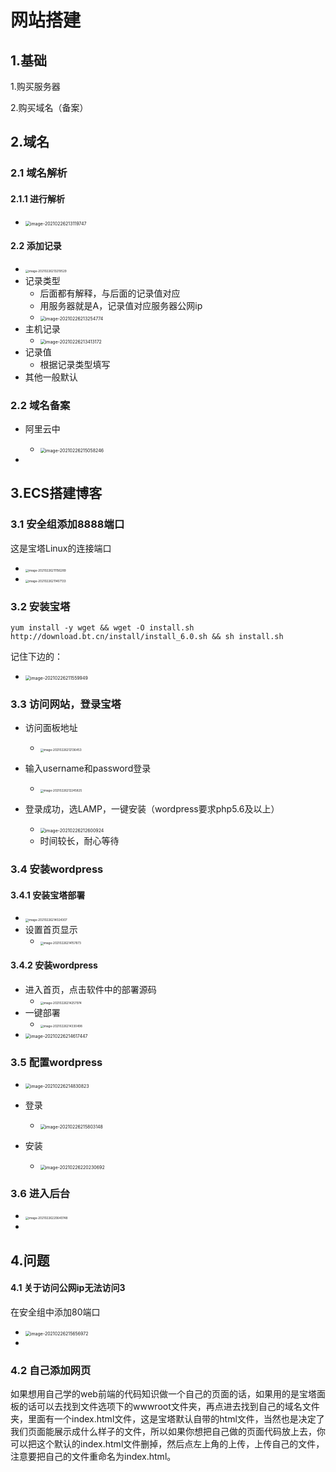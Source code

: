 # 网站搭建

## 1.基础

1.购买服务器

2.购买域名（备案）

## 2.域名

### 2.1 域名解析

#### 2.1.1 进行解析

+ <img src="C:%5CUsers%5CLenovo%5CAppData%5CRoaming%5CTypora%5Ctypora-user-images%5Cimage-20210226213119747.png" alt="image-20210226213119747" style="zoom:50%;" />

#### 2.2 添加记录

+ <img src="C:%5CUsers%5CLenovo%5CAppData%5CRoaming%5CTypora%5Ctypora-user-images%5Cimage-20210226213219529.png" alt="image-20210226213219529" style="zoom:33%;" />
+ 记录类型
  + 后面都有解释，与后面的记录值对应
  + 用服务器就是A，记录值对应服务器公网ip
  + <img src="C:%5CUsers%5CLenovo%5CAppData%5CRoaming%5CTypora%5Ctypora-user-images%5Cimage-20210226213254774.png" alt="image-20210226213254774" style="zoom:50%;" />
+ 主机记录
  + <img src="C:%5CUsers%5CLenovo%5CAppData%5CRoaming%5CTypora%5Ctypora-user-images%5Cimage-20210226213413172.png" alt="image-20210226213413172" style="zoom:50%;" />
+ 记录值
  + 根据记录类型填写
+ 其他一般默认

### 2.2 域名备案

+ 阿里云中
  + <img src="C:%5CUsers%5CLenovo%5CAppData%5CRoaming%5CTypora%5Ctypora-user-images%5Cimage-20210226215058246.png" alt="image-20210226215058246" style="zoom:50%;" />

+ 

## 3.ECS搭建博客

### 3.1 安全组添加8888端口

这是宝塔Linux的连接端口

+ <img src="C:%5CUsers%5CLenovo%5CAppData%5CRoaming%5CTypora%5Ctypora-user-images%5Cimage-20210226211156289.png" alt="image-20210226211156289" style="zoom: 33%;" />
+ <img src="C:%5CUsers%5CLenovo%5CAppData%5CRoaming%5CTypora%5Ctypora-user-images%5Cimage-20210226211407133.png" alt="image-20210226211407133" style="zoom:33%;" />

### 3.2 安装宝塔

`yum install -y wget && wget -O install.sh http://download.bt.cn/install/install_6.0.sh && sh install.sh`

记住下边的：

+ <img src="C:%5CUsers%5CLenovo%5CAppData%5CRoaming%5CTypora%5Ctypora-user-images%5Cimage-20210226211559949.png" alt="image-20210226211559949" style="zoom: 50%;" />

### 3.3 访问网站，登录宝塔

+ 访问面板地址
  + <img src="C:%5CUsers%5CLenovo%5CAppData%5CRoaming%5CTypora%5Ctypora-user-images%5Cimage-20210226212136453.png" alt="image-20210226212136453" style="zoom: 33%;" />

+ 输入username和password登录
  + <img src="C:%5CUsers%5CLenovo%5CAppData%5CRoaming%5CTypora%5Ctypora-user-images%5Cimage-20210226212245825.png" alt="image-20210226212245825" style="zoom:33%;" />
+ 登录成功，选LAMP，一键安装（wordpress要求php5.6及以上）
  + <img src="C:%5CUsers%5CLenovo%5CAppData%5CRoaming%5CTypora%5Ctypora-user-images%5Cimage-20210226212600924.png" alt="image-20210226212600924" style="zoom:50%;" />
  + 时间较长，耐心等待

### 3.4 安装wordpress

#### 3.4.1 安装宝塔部署

+ <img src="C:%5CUsers%5CLenovo%5CAppData%5CRoaming%5CTypora%5Ctypora-user-images%5Cimage-20210226214024307.png" alt="image-20210226214024307" style="zoom:33%;" />
+ 设置首页显示
  + <img src="C:%5CUsers%5CLenovo%5CAppData%5CRoaming%5CTypora%5Ctypora-user-images%5Cimage-20210226214157873.png" alt="image-20210226214157873" style="zoom:33%;" />

#### 3.4.2 安装wordpress

+ 进入首页，点击软件中的部署源码
  + <img src="C:%5CUsers%5CLenovo%5CAppData%5CRoaming%5CTypora%5Ctypora-user-images%5Cimage-20210226214257974.png" alt="image-20210226214257974" style="zoom:33%;" />
+ 一键部署
  + <img src="C:%5CUsers%5CLenovo%5CAppData%5CRoaming%5CTypora%5Ctypora-user-images%5Cimage-20210226214330498.png" alt="image-20210226214330498" style="zoom:33%;" />
+ <img src="C:%5CUsers%5CLenovo%5CAppData%5CRoaming%5CTypora%5Ctypora-user-images%5Cimage-20210226214617447.png" alt="image-20210226214617447" style="zoom: 50%;" />

### 3.5 配置wordpress

+ <img src="C:%5CUsers%5CLenovo%5CAppData%5CRoaming%5CTypora%5Ctypora-user-images%5Cimage-20210226214830823.png" alt="image-20210226214830823" style="zoom:50%;" />

+ 登录
  + <img src="C:%5CUsers%5CLenovo%5CAppData%5CRoaming%5CTypora%5Ctypora-user-images%5Cimage-20210226215803148.png" alt="image-20210226215803148" style="zoom:50%;" />
+ 安装
  + <img src="C:%5CUsers%5CLenovo%5CAppData%5CRoaming%5CTypora%5Ctypora-user-images%5Cimage-20210226220230692.png" alt="image-20210226220230692" style="zoom:50%;" />

### 3.6 进入后台

+ <img src="C:%5CUsers%5CLenovo%5CAppData%5CRoaming%5CTypora%5Ctypora-user-images%5Cimage-20210226220640748.png" alt="image-20210226220640748" style="zoom: 33%;" />
+ 

## 4.问题

#### 4.1 关于访问公网ip无法访问3

在安全组中添加80端口

+ <img src="C:%5CUsers%5CLenovo%5CAppData%5CRoaming%5CTypora%5Ctypora-user-images%5Cimage-20210226215656972.png" alt="image-20210226215656972" style="zoom: 50%;" />
+ 

### 4.2 自己添加网页

如果想用自己学的web前端的代码知识做一个自己的页面的话，如果用的是宝塔面板的话可以去找到文件选项下的wwwroot文件夹，再点进去找到自己的域名文件夹，里面有一个index.html文件，这是宝塔默认自带的html文件，当然也是决定了我们页面能展示成什么样子的文件，所以如果你想把自己做的页面代码放上去，你可以把这个默认的index.html文件删掉，然后点左上角的上传，上传自己的文件，注意要把自己的文件重命名为index.html。



